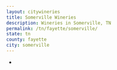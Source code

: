 ```yaml
---
layout: citywineries
title: Somerville Wineries
description: Wineries in Somerville, TN
permalink: /tn/fayette/somerville/
state: tn
county: fayette
city: somerville
---
```

-
